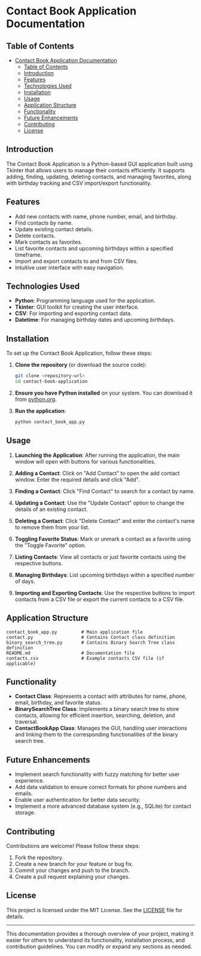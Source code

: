 

# Contact Book Application Documentation

## Table of Contents
- [Contact Book Application Documentation](#contact-book-application-documentation)
  - [Table of Contents](#table-of-contents)
  - [Introduction](#introduction)
  - [Features](#features)
  - [Technologies Used](#technologies-used)
  - [Installation](#installation)
  - [Usage](#usage)
  - [Application Structure](#application-structure)
  - [Functionality](#functionality)
  - [Future Enhancements](#future-enhancements)
  - [Contributing](#contributing)
  - [License](#license)

## Introduction
The Contact Book Application is a Python-based GUI application built using Tkinter that allows users to manage their contacts efficiently. It supports adding, finding, updating, deleting contacts, and managing favorites, along with birthday tracking and CSV import/export functionality.

## Features
- Add new contacts with name, phone number, email, and birthday.
- Find contacts by name.
- Update existing contact details.
- Delete contacts.
- Mark contacts as favorites.
- List favorite contacts and upcoming birthdays within a specified timeframe.
- Import and export contacts to and from CSV files.
- Intuitive user interface with easy navigation.

## Technologies Used
- **Python**: Programming language used for the application.
- **Tkinter**: GUI toolkit for creating the user interface.
- **CSV**: For importing and exporting contact data.
- **Datetime**: For managing birthday dates and upcoming birthdays.

## Installation
To set up the Contact Book Application, follow these steps:

1. **Clone the repository** (or download the source code):
   ```bash
   git clone <repository-url>
   cd contact-book-application
   ```

2. **Ensure you have Python installed** on your system. You can download it from [python.org](https://www.python.org/downloads/).

3. **Run the application**:
   ```bash
   python contact_book_app.py
   ```

## Usage
1. **Launching the Application**: After running the application, the main window will open with buttons for various functionalities.
  
2. **Adding a Contact**: Click on "Add Contact" to open the add contact window. Enter the required details and click "Add".

3. **Finding a Contact**: Click "Find Contact" to search for a contact by name.

4. **Updating a Contact**: Use the "Update Contact" option to change the details of an existing contact.

5. **Deleting a Contact**: Click "Delete Contact" and enter the contact's name to remove them from your list.

6. **Toggling Favorite Status**: Mark or unmark a contact as a favorite using the "Toggle Favorite" option.

7. **Listing Contacts**: View all contacts or just favorite contacts using the respective buttons.

8. **Managing Birthdays**: List upcoming birthdays within a specified number of days.

9. **Importing and Exporting Contacts**: Use the respective buttons to import contacts from a CSV file or export the current contacts to a CSV file.

## Application Structure
```
contact_book_app.py         # Main application file
contact.py                  # Contains Contact class definition
binary_search_tree.py       # Contains Binary Search Tree class definition
README.md                   # Documentation file
contacts.csv                # Example contacts CSV file (if applicable)
```

## Functionality
- **Contact Class**: Represents a contact with attributes for name, phone, email, birthday, and favorite status.
- **BinarySearchTree Class**: Implements a binary search tree to store contacts, allowing for efficient insertion, searching, deletion, and traversal.
- **ContactBookApp Class**: Manages the GUI, handling user interactions and linking them to the corresponding functionalities of the binary search tree.

## Future Enhancements
- Implement search functionality with fuzzy matching for better user experience.
- Add data validation to ensure correct formats for phone numbers and emails.
- Enable user authentication for better data security.
- Implement a more advanced database system (e.g., SQLite) for contact storage.

## Contributing
Contributions are welcome! Please follow these steps:
1. Fork the repository.
2. Create a new branch for your feature or bug fix.
3. Commit your changes and push to the branch.
4. Create a pull request explaining your changes.

## License
This project is licensed under the MIT License. See the [LICENSE](LICENSE) file for details.

---

This documentation provides a thorough overview of your project, making it easier for others to understand its functionality, installation process, and contribution guidelines. You can modify or expand any sections as needed.